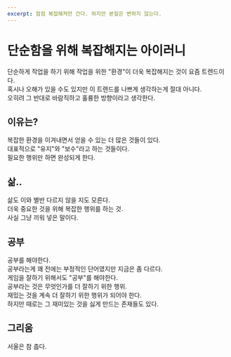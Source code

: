 ```yaml
---
excerpt: 점점 복잡해져만 간다. 하지만 본질은 변하지 않는다.
---
```

# 단순함을 위해 복잡해지는 아이러니
단순하게 작업을 하기 위해 작업을 위한 "환경"이 더욱 복잡해지는 것이 요즘 트렌드이다.  
혹시나 오해가 있을 수도 있지만 이 트렌드를 나쁘게 생각하는게 절대 아니다.  
오히려 그 반대로 바람직하고 훌륭한 방향이라고 생각한다.

## 이유는?
복잡한 환경을 이겨내면서 얻을 수 있는 더 많은 것들이 있다.  
대표적으로 "유지"와 "보수"라고 하는 것들이다.  
필요한 행위만 하면 완성되게 한다.  

## 삶..
삶도 이와 별반 다르지 않을 지도 모른다.  
더욱 중요한 것을 위해 복잡한 행위를 하는 것.  
사실 그냥 끼워 넣은 말이다.

## 공부
공부를 해야한다.  
공부라는게 꽤 전에는 부정적인 단어였지만 지금은 좀 다르다.  
게임을 잘하기 위해서도 "공부"를 해야한다.  
공부라는 것은 무엇인가를 더 잘하기 위한 행위.  
재밌는 것을 계속 더 잘하기 위한 행위가 되어야 한다.  
하지만 때로는 그 재미있는 것을 싫게 만드는 존재들도 있다.  

## 그리움
서울은 참 춥다.  
